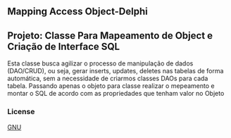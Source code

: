 ## Mapping Access Object-Delphi

## Projeto: Classe Para Mapeamento de Object e Criação de Interface SQL         
Esta classe busca agilizar o processo de manipulação de dados (DAO/CRUD), ou seja,  gerar inserts, updates, deletes nas tabelas de forma automática, sem a necessidade de criarmos classes DAOs para cada tabela. Passando apenas o objeto para classe realizar o mepeamento e montar o SQL de acordo com as propriedades que tenham valor no Objeto                               



### License

[GNU](http://www.opensource.org/licenses/lgpl-license.php)
